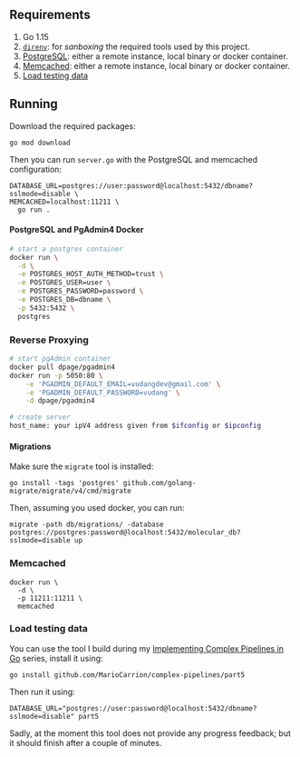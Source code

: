 
## Requirements

1. Go 1.15
1. [`direnv`](https://mariocarrion.com/2020/11/20/golang-go-tool-direnv.html): for _sanboxing_ the required tools used by this project.
1. [PostgreSQL](#postgresql): either a remote instance, local binary or docker container.
1. [Memcached](#memcached): either a remote instance, local binary or docker container.
1. [Load testing data](#load-testing-data)

## Running

Download the required packages:

```
go mod download
```

Then you can run `server.go` with the PostgreSQL and memcached configuration:

```
DATABASE_URL=postgres://user:password@localhost:5432/dbname?sslmode=disable \
MEMCACHED=localhost:11211 \
  go run .
```


#### PostgreSQL and PgAdmin4 Docker 

```bash
# start a postgres container
docker run \
  -d \
  -e POSTGRES_HOST_AUTH_METHOD=trust \
  -e POSTGRES_USER=user \
  -e POSTGRES_PASSWORD=password \
  -e POSTGRES_DB=dbname \
  -p 5432:5432 \
  postgres
```

### Reverse Proxying
```bash
# start pgAdmin container
docker pull dpage/pgadmin4
docker run -p 5050:80 \
    -e 'PGADMIN_DEFAULT_EMAIL=vudangdev@gmail.com' \
    -e 'PGADMIN_DEFAULT_PASSWORD=vudang' \
    -d dpage/pgadmin4

# create server 
host_name: your ipV4 address given from $ifconfig or $ipconfig
```

#### Migrations

Make sure the `migrate` tool is installed:

```
go install -tags 'postgres' github.com/golang-migrate/migrate/v4/cmd/migrate
```

Then, assuming you used docker, you can run:

```
migrate -path db/migrations/ -database postgres://postgres:password@localhost:5432/molecular_db?sslmode=disable up
```

### Memcached

```
docker run \
  -d \
  -p 11211:11211 \
  memcached
```

### Load testing data

You can use the tool I build during my [Implementing Complex Pipelines in Go](https://mariocarrion.com/2020/08/27/go-implementing-complex-pipelines-part-5.html) series, install it using:

```
go install github.com/MarioCarrion/complex-pipelines/part5
```

Then run it using:

```
DATABASE_URL="postgres://user:password@localhost:5432/dbname?sslmode=disable" part5
```

Sadly, at the moment this tool does not provide any progress feedback; but it should finish after a couple of minutes.